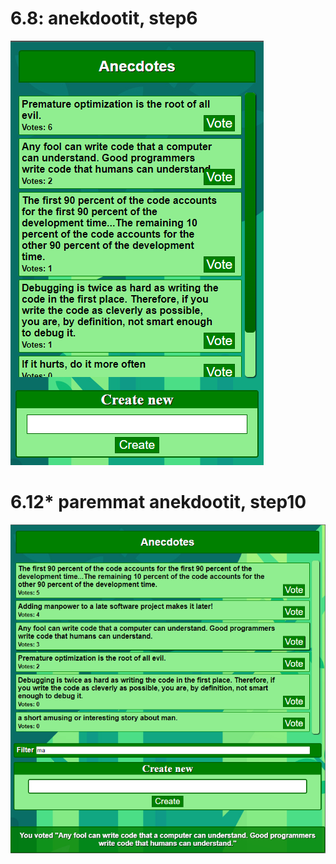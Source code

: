 # 6.8: anekdootit, step6
![](https://github.com/Alkane22/AnekdootitRedux/blob/main/01.png?raw=true)

# 6.12* paremmat anekdootit, step10
![](https://github.com/Alkane22/AnekdootitRedux/blob/main/02.png?raw=true)